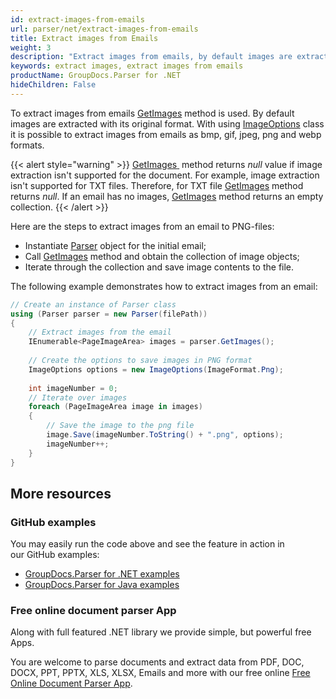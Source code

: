 ```yaml
---
id: extract-images-from-emails
url: parser/net/extract-images-from-emails
title: Extract images from Emails
weight: 3
description: "Extract images from emails, by default images are extracted with its original format"
keywords: extract images, extract images from emails
productName: GroupDocs.Parser for .NET
hideChildren: False
---
```

To extract images from emails [GetImages](https://reference.groupdocs.com/net/parser/groupdocs.parser/parser/methods/getimages) method is used. By default images are extracted with its original format. With using [ImageOptions](https://reference.groupdocs.com/net/parser/groupdocs.parser.options/imageoptions) class it is possible to extract images from emails as bmp, gif, jpeg, png and webp formats.

{{< alert style="warning" >}}
[GetImages](https://reference.groupdocs.com/net/parser/groupdocs.parser/parser/methods/getimages)[ ](https://reference.groupdocs.com/net/parser/groupdocs.parser/parser/methods/getmetadata) method returns *null* value if image extraction isn't supported for the document. For example, image extraction isn't supported for TXT files. Therefore, for TXT file [GetImages](https://reference.groupdocs.com/net/parser/groupdocs.parser/parser/methods/getimages) method returns *null*. If an email has no images, [GetImages](https://reference.groupdocs.com/net/parser/groupdocs.parser/parser/methods/getimages) method returns an empty collection.
{{< /alert >}}

Here are the steps to extract images from an email to PNG-files:

*   Instantiate [Parser](https://reference.groupdocs.com/net/parser/groupdocs.parser/parser) object for the initial email;
*   Call [GetImages](https://reference.groupdocs.com/net/parser/groupdocs.parser/parser/methods/getimages) method and obtain the collection of image objects;
*   Iterate through the collection and save image contents to the file.

The following example demonstrates how to extract images from an email:

```csharp
// Create an instance of Parser class
using (Parser parser = new Parser(filePath))
{
    // Extract images from the email
    IEnumerable<PageImageArea> images = parser.GetImages();
 
    // Create the options to save images in PNG format
    ImageOptions options = new ImageOptions(ImageFormat.Png);
 
    int imageNumber = 0;
    // Iterate over images
    foreach (PageImageArea image in images)
    {
        // Save the image to the png file
        image.Save(imageNumber.ToString() + ".png", options);
        imageNumber++;
    }
}
```

## More resources

### GitHub examples

You may easily run the code above and see the feature in action in our GitHub examples:

*   [GroupDocs.Parser for .NET examples](https://github.com/groupdocs-parser/GroupDocs.Parser-for-.NET)    
*   [GroupDocs.Parser for Java examples](https://github.com/groupdocs-parser/GroupDocs.Parser-for-Java)    

### Free online document parser App

Along with full featured .NET library we provide simple, but powerful free Apps.

You are welcome to parse documents and extract data from PDF, DOC, DOCX, PPT, PPTX, XLS, XLSX, Emails and more with our free online [Free Online Document Parser App](https://products.groupdocs.app/parser).